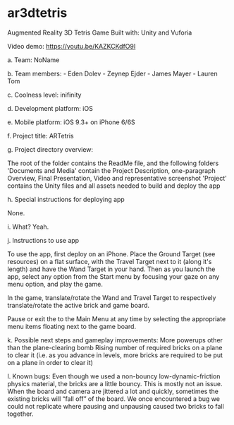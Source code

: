 # ar3dtetris

Augmented Reality 3D Tetris Game
Built with: Unity and Vuforia

Video demo: https://youtu.be/KAZKCKdfO9I

a. Team: NoName

b. Team members: 
	- Eden Dolev
	- Zeynep Ejder
	- James Mayer
	- Lauren Tom

c. Coolness level: inifinity

d. Development platform: iOS

e. Mobile platform: iOS 9.3+ on iPhone 6/6S

f. Project title: ARTetris

g. Project directory overview:

The root of the folder contains the ReadMe file, and the following folders
'Documents and Media' contain the Project Description, one-paragraph Overview, Final Presentation, Video and representative screenshot
'Project' contains the Unity files and all assets needed to build and deploy the app

h. Special instructions for deploying app

None.

i. What? Yeah.

j. Instructions to use app 

To use the app, first deploy on an iPhone. Place the Ground Target (see resources) on a flat surface, with the Travel Target next to it (along it's length) and have the Wand Target in your hand. Then as you launch the app, select any option from the Start menu by focusing your gaze on any menu option, and play the game.

In the game, translate/rotate the Wand and Travel Target to respectively translate/rotate the active brick and game board. 

Pause or exit the to the Main Menu at any time by selecting the appropriate menu items floating next to the game board. 

k. Possible next steps and gameplay improvements:
More powerups other than the plane-clearing bomb
Rising number of required bricks on a plane to clear it (i.e. as you advance in levels, more bricks are required to be put on a plane in order to clear it)

l. Known bugs:
Even though we used a non-bouncy low-dynamic-friction physics material, the bricks are a little bouncy. This is mostly not an issue.
When the board and camera are jittered a lot and quickly, sometimes the existing bricks will “fall off” of the board.
We once encountered a bug we could not replicate where pausing and unpausing caused two bricks to fall together.
